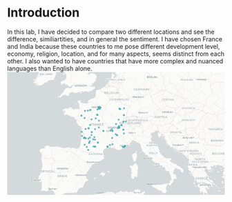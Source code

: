 # Introduction
In this lab, I have decided to compare two different locations and see the difference, similiartities, and in general the sentiment. I have chosen France and India because these countries to me pose different development level, economy, religion, location, and for many aspects, seems distinct from each other. I also wanted to have countries that have more complex and nuanced languages than English alone. 
![France_map](https://github.com/enkhsd/advgeog_lab_2/blob/main/img/France.jpeg)
